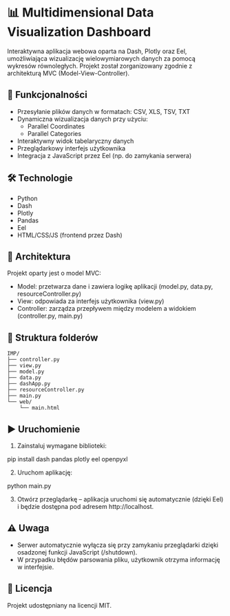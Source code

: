 
# 📊 Multidimensional Data Visualization Dashboard

Interaktywna aplikacja webowa oparta na Dash, Plotly oraz Eel, umożliwiająca wizualizację wielowymiarowych danych za pomocą wykresów równoległych. Projekt został zorganizowany zgodnie z architekturą MVC (Model-View-Controller).

## 🚀 Funkcjonalności

- Przesyłanie plików danych w formatach: CSV, XLS, TSV, TXT
- Dynamiczna wizualizacja danych przy użyciu:
  - Parallel Coordinates
  - Parallel Categories
- Interaktywny widok tabelaryczny danych
- Przeglądarkowy interfejs użytkownika
- Integracja z JavaScript przez Eel (np. do zamykania serwera)

## 🛠 Technologie

- Python
- Dash
- Plotly
- Pandas
- Eel
- HTML/CSS/JS (frontend przez Dash)

## 🧩 Architektura

Projekt oparty jest o model MVC:

- Model: przetwarza dane i zawiera logikę aplikacji (model.py, data.py, resourceController.py)
- View: odpowiada za interfejs użytkownika (view.py)
- Controller: zarządza przepływem między modelem a widokiem (controller.py, main.py)

## 📂 Struktura folderów

    IMP/
    ├── controller.py
    ├── view.py
    ├── model.py
    ├── data.py
    ├── dashApp.py
    ├── resourceController.py
    ├── main.py
    └── web/
        └── main.html

## ▶️ Uruchomienie

1. Zainstaluj wymagane biblioteki:

pip install dash pandas plotly eel openpyxl

2. Uruchom aplikację:

python main.py

3. Otwórz przeglądarkę – aplikacja uruchomi się automatycznie (dzięki Eel) i będzie dostępna pod adresem http://localhost.

## ⚠️ Uwaga

- Serwer automatycznie wyłącza się przy zamykaniu przeglądarki dzięki osadzonej funkcji JavaScript (/shutdown).
- W przypadku błędów parsowania pliku, użytkownik otrzyma informację w interfejsie.


## 📄 Licencja

Projekt udostępniany na licencji MIT.
